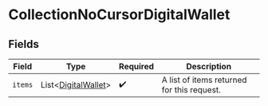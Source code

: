 # CollectionNoCursorDigitalWallet


## Fields

| Field                                                            | Type                                                             | Required                                                         | Description                                                      |
| ---------------------------------------------------------------- | ---------------------------------------------------------------- | ---------------------------------------------------------------- | ---------------------------------------------------------------- |
| `items`                                                          | List\<[DigitalWallet](../../models/components/DigitalWallet.md)> | :heavy_check_mark:                                               | A list of items returned for this request.                       |